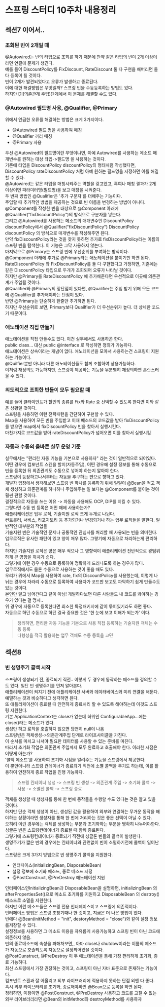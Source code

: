 # 스프링 스터디 10주차 내용정리 

## 섹션7 이어서..  
### 조회된 빈이 2개일 때  
@Autowired는 빈의 타입으로 조회를 하기 때문에 만약 같은 타입의 빈이 2개 이상이라면 연결에 문제가 생긴다.  
예를 들어 DiscountPolicy를 FixDiscount, RateDiscount 둘 다 구현을 해버리면 둘 다 등록이 될 것이다.  
빈이 2개가 발견되었다고 오류가 발생하고 종료된다.  
이에 대한 해결방법은 무엇일까? 스프링 빈을 수동등록하는 방법도 있다.  
하지만 DI(의존관계 주입)단계에서 이 문제를 해결할 수도 있다.  

### @Autowired 필드명 사용, @Qualifier, @Primary  
위에서 언급한 오류를 해결하는 방법은 크게 3가지이다.  
- @Autowired 필드 명을 사용하여 매칭  
- @Qualifier 끼리 매칭  
- @Primary 사용  

우선 @Autowired의 필드명이란 무엇이냐면, 아예 Autowired를 사용하는 메소드 매개변수를 원하는 대상 타입->필드명 을 사용하는 것이다.  
기존에 타입을 DiscountPolicy discountPolicy의 형태처럼 작성했다면,  
DiscountPolicy rateDiscountPolicy 처럼 아예 원하는 필드명을 지정하면 이를 해결할 수 있다.  
@Autowired는 같은 타입을 매칭시켜주는 역할을 갖고있고, 혹여나 매칭 결과가 2개 이상이면 파라미터명(필드명)을 보고 매칭을 시켜준다.  
두 번째 방법인 @Qualifier은 '추가 구분자'를 더해주는 기능이다.  
주입할 때 추가적인 방법을 제공하는 것으로 빈 이름을 변경하는 방법이 아니다.  
@Component를 작성한 빈을 대상으로 @Component 아래에 @Qualifier("fixDiscountPolicy")의 방식으로 구분자를 넣는다.  
그리고 @Autowired를 사용하는 메소드의 매개변수인 DiscountPolicy discountPolicy에서 @Qualifier("fixDiscountPolicy") DiscountPolicy discountPolicy 의 방식으로 매개변수를 작성해주면 된다.  
만약 fixDiscountPolicy라는 것을 찾지 못하면 추가로 fixDiscountPolicy라는 이름의 스프링 빈을 탐색한다. 이 기능은 그닥 사용하지 않는다.  
마지막으로 @Primary는 스프링 빈에 우선순위를 부여하는 방식이다.  
@Component 아래에 추가로 @Primary라는 애노테이션을 붙이기만 하면 된다.  
RateDiscountPolicy 와 FixDiscountPolicy를 둘 다 구현했다고 가정하면, 기존에는 같은 DiscountPolicy 타입으로 두개가 조회되어 오류가 나타날 것이다.  
하지만 @Primary를 RateDiscountPolicy 에 추가해준다면 우선적으로 이곳에 의존관계가 주입될 것이다.  
@Qualifier와 @Primary의 장단점이 있다면, @Qualifier는 주입 받기 위해 모든 코드에 @Qualifier를 추가해야하는 단점이 있다.  
반면 @Primary는 단순하게 한줄만 추가하면 된다.  
하지만 우선순위로 보면, Primary보다 Quailfier가 더 우선순위가 높다. 더 상세한 코드기 때문이다.  

### 애노테이션 직접 만들기  
애노테이션을 직접 만들수도 있다. 이건 실무에서도 사용하곤 한다.  
public class... 대신 public @interface 로 작성하면 정의가 가능하다.  
애노테이션은 상속이라는 개념이 없다. 애노테이션을 모아서 사용하는건 스프링이 지원하는 기능이다.  
@Quilfier뿐만 아니라 다른 애노테이션들도 함께 조합하여 상용가능하다.  
이처럼 재정의도 가능하지만, 스프링이 제공하는 기능을 무분별히 재정의하면 혼란스러울 수 있다.  

### 의도적으로 조회한 빈들이 모두 필요할 때  
예를 들어 클라이언트가 할인의 종류를 Fix와 Rate 중 선택할 수 있도록 한다면 이와 같은 상황일 것이다.  
스프링을 사용하면 이런 전략패턴을 간단하여 구현할 수 있다.  
Map을 사용하여 모든 빈을 주입받고 이때 메소드의 코드값을 받아 fixDiscountPolicy를 받으면 map에서 fixDiscountPolicy 빈을 찾아서 실행시킨다.  
마찬가지로 코드값을 받아 rateDiscountPolicy가 넘어오면 이를 찾아서 실행시킴  

### 자동과 수동의 올바른 실무 운영 기준  
실무에서는 "편리한 자동 기능을 기본으로 사용하자" 라는 것이 일반적으로 되어있다.  
어떤 경우에 컴포넌트 스캔을 할지(자동주입), 어떤 경우에 설정 정보를 통해 수동으로 빈을 등록한 뒤 의존관계도 수동으로 넣어야 하는지 알아야 한다.  
스프링이 등장하고나서부터는 자동을 추구하는 편으로 향하고 있다.  
개발자 입장에서 생각해보면 스프링 빈 하나를 등록하기 위해 일일이 @Bean을 적고 객체 생성하고 의존관계를 하나하나 주입해주는 일 보다는 @Component를 붙이는 것이 훨씬 편할 것이다.  
결정적으로 자동을 쓰는 이유 -> 자동을 사용해도 OCP, DIP를 지킬 수 있다.  
그렇다면 수동 빈 등록은 어떤 때에 사용하는가?  
애플리케이션은 업무 로직, 기술지원 로직 크게 두개로 나뉜다.  
컨트롤러, 서비스, 리포지토리 등 추가되거나 변경되거나 하는 업무 로직들을 말한다. 일반적인 대부분의 작업들  
기술지원 빈은 기술적인 문제나 공통적인 관심사를 처리할 때 사용되는 빈을 의미한다.  
업무로직은 유사한 패턴이 있고 양이 매우 많다. 그렇기에 자동으로 처리하는게 편리하다.  
하지만 기술지원 로직은 양은 매우 적으나 그 영향력이 애플리케이션 전반적으로 광범위하게 큰 영향을 끼치기 쉽다.  
그렇기에 이런 경우 수동으로 등록하여 명확하게 드러나도록 하는 경우가 많다.  
업무로직에서도 물론 수동으로 사용하는 것이 좋을 때도 있다.  
우리가 위에서 Map을 사용하여 rate, fix의 DiscountPolicy를 사용했는데, 이렇게 나뉘는 경우에 차라리 수동으로 등록하여 사용자가 코드만 보고도 파악하기 쉽게 만들수도 있는 것이다.  
본인만 알고 넘어간다고 끝이 아님! 개발하다보면 다른 사람들도 내 코드를 봐야하는 경우가 있다는 걸 명시..  
위 경우에 자동으로 등록한다면 최소한 특정패키지에 같이 묶어있기라도 하면 좋다.  
자동으로 하던 수동으로 하던 결국 중요한 것은 '한 눈에 보고 이해가 되는가' 이다.  
> 정리하면, 편리한 자동 기능을 기본으로 사용
직접 등록하는 기술지원 객체는 수동 등록  
다형성을 적극 활용하는 업무 객체도 수동 등록을 고민  

## 섹션8  
### 빈 생명주기 콜백 시작  
스프링이 생성되기 전, 종료되기 직전.. 이렇게 두 경우에 동작하는 메소드를 정의할 수도 있다. 일단 빈 생명주기를 먼저 알아본다.  
애플리케이션이 켜지기 전에 애플리케이션 서버와 데이터베이스와 미리 연결을 해둔다.  예열하는 것과 비슷하다고 생각하면 된다.  
또 애플리케이션이 종료될 때 안전하게 종료처리 할 수 있도록 해야하는데 이것도 스프링 지원한다.  
기본 ApplicationContext는 close가 없는데 하위인 ConfigurableApp...에는 close()라는 메소드가 있다.  
생성만 하고 로직을 호출하지 않으면 당연히 null이 나옴  
스프링빈은 객체생성->의존관계주입 단계로 라이프사이클을 가진다.  
이 순서를 마치고 나서야 필요한 데이터를 사용할 수 있는 준비를 마친다.  
따라서 초기화 작업은 의존관계 주입까지 모두 완료하고 호출해야 한다. 이러한 시점은 어떻게 아는가?  
'콜백 메소드'를 사용하여 초기화 시점을 알려주는 기능을 스프링에서 제공한다.  
이 뿐만아니라 스프링 컨테이너가 종료되기 직전에 소멸 콜백을 주기도 하는데, 이를 활용하여 안전하게 종료 작업을 진행 가능하다.  
> 스프링 컨테이너 생성 -> 스프링 빈 생성 -> 의존관계 주입 -> 초기화 콜백 -> 사용 -> 소멸전 콜백 -> 스프링 종료  

객체를 생성할 때 생성자를 통해 한 번에 동작들을 수행할 수도 있다는 것은 알고 있을 것이다.  
하지만 단순 객체 생성이 아닌, 생성된 값을 활용하여 외부와 연결하는 무거운 동작을 해야하는 상황이라면 생성자를 통해 한 번에 처리하는 것은 좋은 선택이 아닐 수 있다.  
오히려 이런 경우에는 객체를 생성하는 부분과 초기화하는 부분을 명확히 나누어야한다.  
싱글톤 빈은 스프링컨테이너가 종료될 때 함께 종료된다.  
그렇기에 스프링컨테이너가 종료되기 직전에 싱글톤 빈들의 콜백이 발생한다.  
생명주기가 짧은 빈의 경우에는 컨테이너와 관련없이 빈이 소멸하기전에 콜백이 일어난다.  
스프링은 크게 3가지 방법으로 빈 생명주기 콜백을 지원한다.  
- 인터페이스(initializingBean, DisposableBean)  
- 설정 정보에 초기화 메소드, 종료 메소드 지정  
- @PostConstruct, @PreDestroy 애노테이션 지원  

인터페이스인InitializingBean과 DisposableBean을 설명하면, initializingBean 의 afterPropertiesSet()으로 메소드 초기화를 지원하고 DisposableBean 의 destroy() 메소드로 소멸을 지원한다.  
하지만 이런 메소드들은 스프링 전용 인터페이스이고 스프링에 의존적이다.  
인터페이스 방법은 스프링 초창기때나 한 것이고, 지금은 더 나은 방법이 있다.  
빈에다 @Bean(initMethod = "init", destoryMethod = "close")와 같이 설정 정보를저장할 수 있다.  
설정정보를 사용하면 그 메소드 이용을 자유롭게 사용가능하고 스프링 빈이 아닌 코드에 의존하지 않음.  
빈의 종료메소드에 속성을 파해쳐보면,, 아마 close나 shutdow이라는 이름의 메소드가 자동으로 호출되도록 자동으로 설정되어있을 것이다.  
@PostCunstruct, @PreDestroy 이 두 애노테이션을 통해 가장 편리하게 초기화, 종료 가능하다.  
최신 스프링에서 가장 권장하는 것이고, 스프링이 아닌 자바 표준으로 존재하는 기능이다.  
컴포넌트 스캔과 잘 어울리고 외부 라이브러리에 적용하지 못하는 단점 외엔 다 좋다.  
혹시 외부 라이브러리를 초기화, 종료해야하면 @Bean으로 등록을 하면 된다.  
정리하면, 이왕이면 @PostConstruct, @PreDestroy 사용하고 코드를 고칠 수 없는 외부 라이브러리라면 @Bean의 initMethod와 destroyMethod를 사용하자